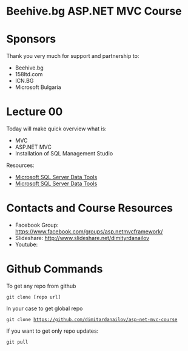 <h1>Beehive.bg ASP.NET MVC Course</h1>

Sponsors
=======================
Thank you very much for support and partnership to:
- Beehive.bg
- 158ltd.com
- ICN.BG
- Microsoft Bulgaria

Lecture 00 
=======================
Today will make quick overview what is:
- MVC
- ASP.NET MVC
- Installation of SQL Management Studio

Resources:
- <a href="http://msdn.microsoft.com/en-us/data/hh297027" target="_blank" title="
Microsoft SQL Server Data Tools">Microsoft SQL Server Data Tools</a>
- <a href="http://msdn.microsoft.com/en-us/data/hh297027" target="_blank" title="
Microsoft SQL Server Data Tools">Microsoft SQL Server Data Tools</a>

Contacts and Course Resources
=======================
- Facebook Group: https://www.facebook.com/groups/asp.netmvcframework/
- Slideshare: http://www.slideshare.net/dimityrdanailov
- Youtube: 

Github Commands
=======================
To get any repo from github

<code>git clone [repo url]</code>

In your case to get global repo

<code>git clone https://github.com/dimitardanailov/asp-net-mvc-course</code>

If you want to get only repo updates:

<code>git pull</code>

